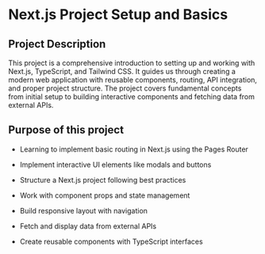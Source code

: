 # Next.js Project Setup and Basics

## Project Description

This project is a comprehensive introduction to setting up and working with Next.js, TypeScript, and Tailwind CSS. It guides us through creating a modern web application with reusable components, routing, API integration, and proper project structure. The project covers fundamental concepts from initial setup to building interactive components and fetching data from external APIs.

## Purpose of this project 

* Learning to implement basic routing in Next.js using the Pages Router
- Implement interactive UI elements like modals and buttons
+ Structure a Next.js project following best practices
* Work with component props and state management
- Build responsive layout with navigation
+ Fetch and display data from external APIs
* Create reusable components with TypeScript interfaces

